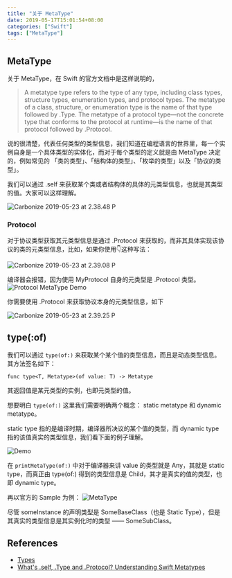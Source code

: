 ```yaml
---
title: "关于 MetaType"
date: 2019-05-17T15:01:54+08:00
categories: ["Swift"]
tags: ["MetaType"]
---
```



## MetaType

关于 MetaType，在 Swift 的官方文档中是这样说明的，

> A metatype type refers to the type of any type, including class types, structure types, enumeration types, and protocol types.
> The metatype of a class, structure, or enumeration type is the name of that type followed by .Type. The metatype of a protocol type—not the concrete type that conforms to the protocol at runtime—is the name of that protocol followed by .Protocol. 

说的很清楚，代表任何类型的类型信息，我们知道在编程语言的世界里，每一个实例自身是一个具体类型的实体化，而对于每个类型的定义就是由 MetaType 决定的，例如常见的 「类的类型」、「结构体的类型」、「枚举的类型」以及「协议的类型」。

我们可以通过 .self 来获取某个类或者结构体的具体的元类型信息，也就是其类型的值。大家可以这样理解。

![Carbonize 2019-05-23 at 2.38.48 P](https://i.imgur.com/SeHkinN.png)

### Protocol

对于协议类型获取其元类型信息是通过 .Protocol 来获取的，而非其具体实现该协议的类的元类型信息，比如，如果你使用👇这种写法：

![Carbonize 2019-05-23 at 2.39.08 P](https://i.imgur.com/ACmHog7.png)

编译器会报错，因为使用 MyProtocol 自身的元类型是 .Protocol 类型。
![Protocol MetaType Demo](https://i.imgur.com/ETSopLS.png)

你需要使用 .Protocol 来获取协议本身的元类型信息，如下

![Carbonize 2019-05-23 at 2.39.25 P](https://i.imgur.com/208plpn.png)
## type(:of)

我们可以通过 `type(of:)` 来获取某个某个值的类型信息，而且是动态类型信息。其方法签名如下：

```
func type<T, Metatype>(of value: T) -> Metatype
```

其返回值是某元类型的实例，也即元类型的值。

想要明白 `type(of:)` 这里我们需要明确两个概念： static metatype 和 dynamic metatype。

static type 指的是编译时期，编译器所决议的某个值的类型，而 dynamic type 指的该值真实的类型信息，我们看下面的例子理解。


![Demo](https://i.imgur.com/W27kJ9X.png)

在 `printMetaType(of:)` 中对于编译器来讲 value 的类型就是 Any，其就是 static type，而真正由 type(of:) 得到的类型信息是 Child，其才是真实的值的类型，也即 dynamic type。

再以官方的 Sample 为例：
![MetaType](https://i.imgur.com/I2FxwAo.png)

尽管 someInstance 的声明类型是 SomeBaseClass（也是 Static Type），但是其真实的类型信息是其实例化时的类型 —— SomeSubClass。

## References

- [Types](https://docs.swift.org/swift-book/ReferenceManual/Types.html)
- [What's .self, .Type and .Protocol? Understanding Swift Metatypes](https://swiftrocks.com/whats-type-and-self-swift-metatypes.html)